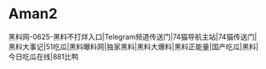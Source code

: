 # Aman2
黑料网-0625-黑料不打烊入口|Telegram频道传送门|74猫导航主站|74猫传送门|黑料大事记|51吃瓜|黑料曝料网|独家黑料|黑料大爆料|黑料正能量|国产吃瓜|黑料|今日吃瓜在线|881比鸭

